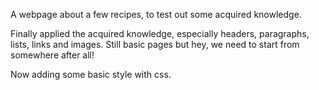 A webpage about a few recipes, to test out some acquired knowledge.

Finally applied the acquired knowledge, especially headers, paragraphs, lists, links and images.
Still basic pages but hey, we need to start from somewhere after all!

Now adding some basic style with css.